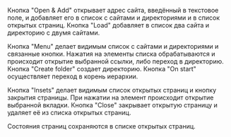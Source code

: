 Кнопка "Open & Add" открывает адрес сайта, введённый в текстовое поле, и добавляет его в список с сайтами и директориями и в список открытых страниц.
Кнопка "Load" добавляет в список два сайта и директорию с двумя сайтами.

Кнопка "Menu" делает видимым список с сайтами и директориями и связанные кнопки. Нажатия на элементы списка обрабатываются и происходит открытие выбранной ссылки, либо переход в директорию.
Кнопка "Create folder" создает директорию.
Кнопка "On start" осуществляет переход в корень иерархии.

Кнопка "Insets" делает видимым список открытых страниц и кнопку закрытия страницы. При нажатии на элемент происходит открытие выбранной вкладки.
Кнопка "Close" закрывает открытую страницу и удаляет её из списка открытых страниц.

Состояния страниц сохраняются в списке открытых страниц.
